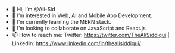 - 👋 Hi, I’m @Ali-Sid
- 👀 I’m interested in Web, AI and Mobile App Development.
- 🌱 I’m currently learning the MERN stack.
- 💞️ I’m looking to collaborate on JavaScript and React.js
- 📫 How to reach me: Twitter: https://twitter.com/TheAliSiddiqui | LinkedIn: https://www.linkedin.com/in/thealisiddiqui/

<!---
Ali-Sid/Ali-Sid is a ✨ special ✨ repository because its `README.md` (this file) appears on your GitHub profile.
You can click the Preview link to take a look at your changes.
--->
